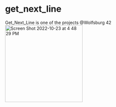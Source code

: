 # get_next_line
Get_Next_Line is one of the projects @Wolfsburg 42
                                <img width="252" alt="Screen Shot 2022-10-23 at 4 48 29 PM" src="https://user-images.githubusercontent.com/114252614/197398846-c0b0559d-b37e-4de8-aff6-96a7aa8bce00.png">
